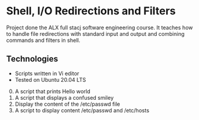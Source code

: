 # Shell, I/O Redirections and Filters
Project done the ALX full stacj software engineering course. It teaches how to handle file redirections with standard input and output and combining commands and filters in shell. 

## Technologies

* Scripts written in Vi editor
* Tested on Ubuntu 20.04 LTS

0. A script that prints Hello world
1. A script that displays a confused smiley
2. Display the content of the /etc/passwd file
3. A script to display content /etc/passwd and /etc/hosts

